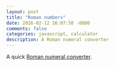 ```yaml
---
layout: post
title: "Roman numbers"
date: 2016-02-12 16:07:50 -0800
comments: false
categories: javascript, calculator
description: A Roman numeral converter
---
```

A quick <a href='/roman-numeral-calculator/'>Roman numeral converter</a>.
